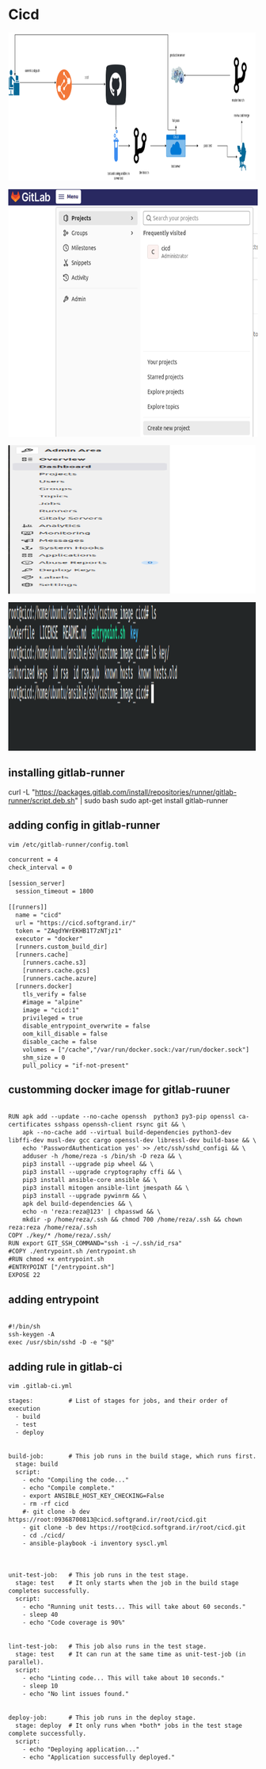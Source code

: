 # Cicd



<img src="img/1-.png" height="300" width="500" style="float:center" ></img>


<img src="img/2.png" height="500" width="700" style="float:center" ></img>

<img src="img/3.png" height="300" width="500" style="float:center" ></img>

<img src="img/5.png" height="300" width="500" style="float:center" ></img>



## installing gitlab-runner
curl -L "https://packages.gitlab.com/install/repositories/runner/gitlab-runner/script.deb.sh" | sudo bash
sudo apt-get install gitlab-runner

## adding config in gitlab-runner

```
vim /etc/gitlab-runner/config.toml
```

```
concurrent = 4
check_interval = 0
 
[session_server]
  session_timeout = 1800
 
[[runners]]
  name = "cicd"
  url = "https://cicd.softgrand.ir/"
  token = "ZAqdYWrEKHB1T7zNTjz1"
  executor = "docker"
  [runners.custom_build_dir]
  [runners.cache]
    [runners.cache.s3]
    [runners.cache.gcs]
    [runners.cache.azure]
  [runners.docker]
    tls_verify = false
    #image = "alpine"
    image = "cicd:1"
    privileged = true
    disable_entrypoint_overwrite = false
    oom_kill_disable = false
    disable_cache = false
    volumes = ["/cache","/var/run/docker.sock:/var/run/docker.sock"]
    shm_size = 0
    pull_policy = "if-not-present"

```

## customming docker image for gitlab-ruuner

```

RUN apk add --update --no-cache openssh  python3 py3-pip openssl ca-certificates sshpass openssh-client rsync git && \
    apk --no-cache add --virtual build-dependencies python3-dev libffi-dev musl-dev gcc cargo openssl-dev libressl-dev build-base && \
    echo 'PasswordAuthentication yes' >> /etc/ssh/sshd_configi && \
    adduser -h /home/reza -s /bin/sh -D reza && \
    pip3 install --upgrade pip wheel && \
    pip3 install --upgrade cryptography cffi && \
    pip3 install ansible-core ansible && \
    pip3 install mitogen ansible-lint jmespath && \
    pip3 install --upgrade pywinrm && \
    apk del build-dependencies && \
    echo -n 'reza:reza@123' | chpasswd && \
    mkdir -p /home/reza/.ssh && chmod 700 /home/reza/.ssh && chown reza:reza /home/reza/.ssh
COPY ./key/* /home/reza/.ssh/
RUN export GIT_SSH_COMMAND="ssh -i ~/.ssh/id_rsa"
#COPY ./entrypoint.sh /entrypoint.sh
#RUN chmod +x entrypoint.sh
#ENTRYPOINT ["/entrypoint.sh"]
EXPOSE 22
```

## adding entrypoint
```

#!/bin/sh
ssh-keygen -A
exec /usr/sbin/sshd -D -e "$@"

```

## adding rule in gitlab-ci

```
vim .gitlab-ci.yml
```
```
stages:          # List of stages for jobs, and their order of execution
  - build
  - test
  - deploy
 
 
build-job:       # This job runs in the build stage, which runs first.
  stage: build
  script:
    - echo "Compiling the code..."
    - echo "Compile complete."
    - export ANSIBLE_HOST_KEY_CHECKING=False
    - rm -rf cicd
    #- git clone -b dev https://root:09368700813@cicd.softgrand.ir/root/cicd.git
    - git clone -b dev https://root@cicd.softgrand.ir/root/cicd.git
    - cd ./cicd/
    - ansible-playbook -i inventory syscl.yml
 
 
 
unit-test-job:   # This job runs in the test stage.
  stage: test    # It only starts when the job in the build stage completes successfully.
  script:
    - echo "Running unit tests... This will take about 60 seconds."
    - sleep 40
    - echo "Code coverage is 90%"
 
 
lint-test-job:   # This job also runs in the test stage.
  stage: test    # It can run at the same time as unit-test-job (in parallel).
  script:
    - echo "Linting code... This will take about 10 seconds."
    - sleep 10
    - echo "No lint issues found."
 
 
deploy-job:      # This job runs in the deploy stage.
  stage: deploy  # It only runs when *both* jobs in the test stage complete successfully.
  script:
    - echo "Deploying application..."
    - echo "Application successfully deployed."

```